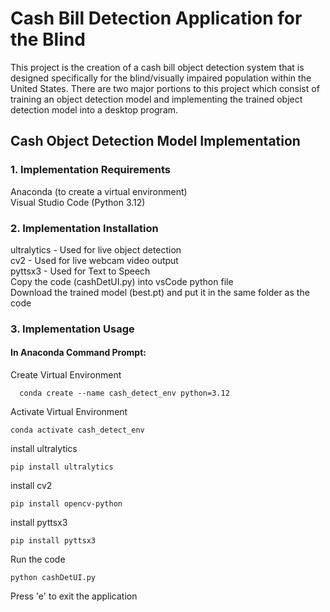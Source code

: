 # **Cash Bill Detection Application for the Blind**
This project is the creation of a cash bill object detection system that is designed specifically for the blind/visually impaired population within the United States. 
There are two major portions to this project which consist of training an object detection model and implementing the trained object detection model into a desktop program.
## Cash Object Detection Model Implementation
### 1. Implementation Requirements
Anaconda (to create a virtual environment)  
Visual Studio Code (Python 3.12)
### 2. Implementation Installation
ultralytics - Used for live object detection   
cv2 - Used for live webcam video output  
pyttsx3 - Used for Text to Speech  
Copy the code (cashDetUI.py) into vsCode python file  
Download the trained model (best.pt) and put it in the same folder as the code
### 3. Implementation Usage
#### In Anaconda Command Prompt:
Create Virtual Environment 
```
  conda create --name cash_detect_env python=3.12
```  
Activate Virtual Environment
```
conda activate cash_detect_env
```
install ultralytics 
```
pip install ultralytics
```   
install cv2 
```
pip install opencv-python
```  
install pyttsx3 
```
pip install pyttsx3
```  
Run the code 
```
python cashDetUI.py
```
Press 'e' to exit the application
